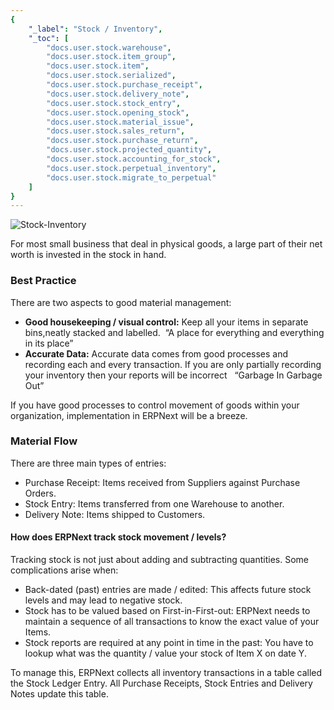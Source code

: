 ```yaml
---
{
	"_label": "Stock / Inventory",
	"_toc": [
		"docs.user.stock.warehouse",
		"docs.user.stock.item_group",
		"docs.user.stock.item",
		"docs.user.stock.serialized",
		"docs.user.stock.purchase_receipt",
		"docs.user.stock.delivery_note",
		"docs.user.stock.stock_entry",
		"docs.user.stock.opening_stock",
		"docs.user.stock.material_issue",
		"docs.user.stock.sales_return",
		"docs.user.stock.purchase_return",
		"docs.user.stock.projected_quantity",
		"docs.user.stock.accounting_for_stock",
		"docs.user.stock.perpetual_inventory",
		"docs.user.stock.migrate_to_perpetual"
	]
}
---
```




![Stock-Inventory](img/stock-inventory.png)





For most small business that deal in physical goods, a large part of their net worth is invested in the stock in hand. 

### Best Practice

There are two aspects to good material management:

- **Good housekeeping / visual control:** Keep all your items in separate bins,neatly stacked and labelled.  “A place for everything and everything in its place” 
- **Accurate Data:** Accurate data comes from good processes and recording each and every transaction. If you are only partially recording your inventory then your reports will be incorrect   “Garbage In Garbage Out”

If you have good processes to control movement of goods within your organization, implementation in ERPNext will be a breeze.

### Material Flow

There are three main types of entries:

- Purchase Receipt: Items received from Suppliers against Purchase Orders. 
- Stock Entry: Items transferred from one Warehouse to another. 
- Delivery Note: Items shipped to Customers.

#### How does ERPNext track stock movement / levels?

Tracking stock is not just about adding and subtracting quantities. Some complications arise when:

- Back-dated (past) entries are made / edited: This affects future stock levels and may lead to negative stock.
- Stock has to be valued based on First-in-First-out: ERPNext needs to maintain a sequence of all transactions to know the exact value of your Items.
- Stock reports are required at any point in time in the past: You have to lookup what was the quantity / value your stock of Item X on date Y. 

To manage this, ERPNext collects all inventory transactions in a table called the Stock Ledger Entry. All Purchase Receipts, Stock Entries and Delivery Notes update this table.